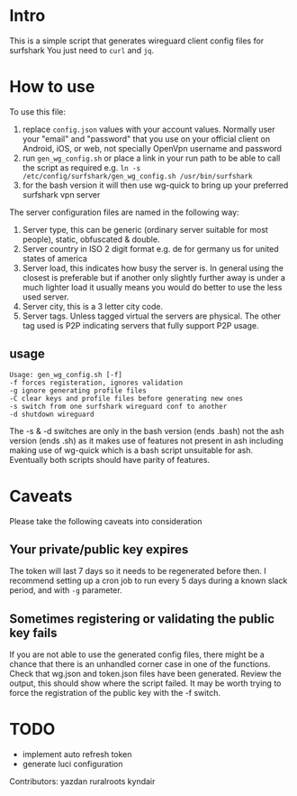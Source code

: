 # Intro

This is a simple script that generates wireguard client config files for surfshark
You just need to `curl` and `jq`.

# How to use
To use this file:
1. replace `config.json` values with your account values. Normally user your "email" and "password" that you use on your official client on Android, iOS, or web, not specially OpenVpn username and password
2. run `gen_wg_config.sh` or place a link in your run path to be able to call the script as required e.g. `ln -s /etc/config/surfshark/gen_wg_config.sh /usr/bin/surfshark`
3. for the bash version it will then use wg-quick to bring up your preferred surfshark vpn server

The server configuration files are named in the following way:
1. Server type, this can be generic (ordinary server suitable for most people), static, obfuscated & double.
2. Server country in ISO 2 digit format e.g. de for germany us for united states of america
3. Server load, this indicates how busy the server is. In general using the closest is preferable but if another only slightly further away is under a much lighter load it usually means you would do better to use the less used server.
4. Server city, this is a 3 letter city code.
5. Server tags. Unless tagged virtual the servers are physical. The other tag used is P2P indicating servers that fully support P2P usage.

## usage

```shell
Usage: gen_wg_config.sh [-f]
-f forces registeration, ignores validation
-g ignore generating profile files
-C clear keys and profile files before generating new ones
-s switch from one surfshark wireguard conf to another
-d shutdown wireguard
```

The -s & -d switches are only in the bash version (ends .bash) not the ash version (ends .sh) as it makes use of features not present in ash including making use of wg-quick which is a bash script unsuitable for ash. Eventually both scripts should have parity of features.

# Caveats

Please take the following caveats into consideration

## Your private/public key expires

The token will last 7 days so it needs to be regenerated before then.
I recommend setting up a cron job to run every 5 days during a known slack period, and with `-g` parameter.

## Sometimes registering or validating the public key fails

If you are not able to use the generated config files, there might be a chance that there is an unhandled corner case in one of the functions. Check that wg.json and token.json files have been generated. Review the output, this should show where the script failed. It may be worth trying to force the registration of the public key with the -f switch.

# TODO

- implement auto refresh token
- generate luci configuration

Contributors:
yazdan
ruralroots
kyndair
